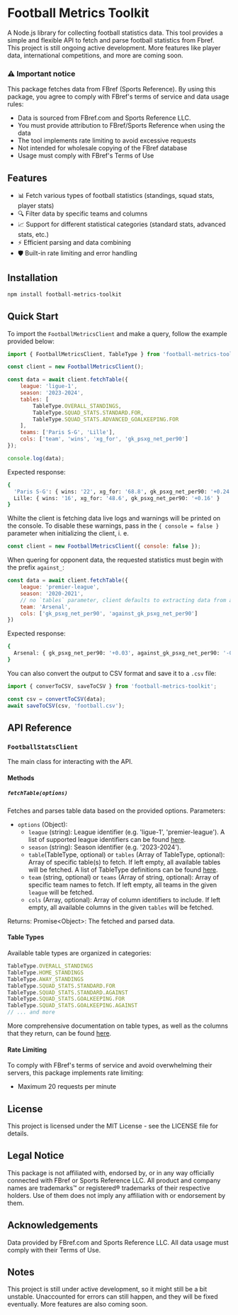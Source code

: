 # Football Metrics Toolkit
A Node.js library for collecting football statistics data. This tool provides a simple and flexible API to fetch and parse football statistics from Fbref.
<br />
This project is still ongoing active development. More features like player data, international competitions, and more are coming soon.

### :warning: Important notice
This package fetches data from FBref (Sports Reference). By using this package, you agree to comply with FBref's terms of service and data usage rules:
- Data is sourced from FBref.com and Sports Reference LLC.
- You must provide attribution to FBref/Sports Reference when using the data
- The tool implements rate limiting to avoid excessive requests
- Not intended for wholesale copying of the FBref database
- Usage must comply with FBref's Terms of Use

## Features
- 📊 Fetch various types of football statistics (standings, squad stats, player stats)
- 🔍 Filter data by specific teams and columns
- 📈 Support for different statistical categories (standard stats, advanced stats, etc.)
- ⚡ Efficient parsing and data combining
- 🛡️ Built-in rate limiting and error handling

## Installation
```bash
npm install football-metrics-toolkit
```

## Quick Start
To import the `FootballMetricsClient` and make a query, follow the example provided below:
```javascript
import { FootballMetricsClient, TableType } from 'football-metrics-toolkit';

const client = new FootballMetricsClient();

const data = await client.fetchTable({
    league: 'ligue-1',
    season: '2023-2024',
    tables: [
        TableType.OVERALL_STANDINGS,
        TableType.SQUAD_STATS.STANDARD.FOR,
        TableType.SQUAD_STATS.ADVANCED_GOALKEEPING.FOR
    ],
    teams: ['Paris S-G', 'Lille'],
    cols: ['team', 'wins', 'xg_for', 'gk_psxg_net_per90']
});

console.log(data);
```
Expected response:
```bash
{
  'Paris S-G': { wins: '22', xg_for: '68.8', gk_psxg_net_per90: '+0.24' },
  Lille: { wins: '16', xg_for: '48.6', gk_psxg_net_per90: '+0.16' }
}
```
Whilte the client is fetching data live logs and warnings will be printed on the console. To disable these warnings, pass in the `{ console = false }` parameter when initializing the client, i. e.
```javascript
const client = new FootballMetricsClient({ console: false });
```
When quering for opponent data, the requested statistics must begin with the prefix `against_`:
```javascript
const data = await client.fetchTable({
    league: 'premier-league',
    season: '2020-2021',
    // no `tables` parameter, client defaults to extracting data from all possible tables
    team: 'Arsenal',
    cols: ['gk_psxg_net_per90', 'against_gk_psxg_net_per90']
})
```
Expected response:
``` bash
{
  Arsenal: { gk_psxg_net_per90: '+0.03', against_gk_psxg_net_per90: '-0.14' }
}
```
You can also convert the output to CSV format and save it to a `.csv` file:
```javascript
import { converToCSV, saveToCSV } from 'football-metrics-toolkit';

const csv = convertToCSV(data);
await saveToCSV(csv, 'football.csv');
```

## API Reference
### `FootballStatsClient`
The main class for interacting with the API.
#### Methods
##### `fetchTable(options)`
Fetches and parses table data based on the provided options.
Parameters:
- `options` (Object):
    - `league` (string): League identifier (e.g. 'ligue-1', 'premier-league'). A list of supported league identifiers can be found [here](leagues.md).
    - `season` (string): Season identifier (e.g. '2023-2024').
    - `table`(TableType, optional) or `tables` (Array of TableType, optional): Array of specific table(s) to fetch. If left empty, all available tables will be fetched. A list of TableType definitions can be found [here](tabletypes.md).
    - `team` (string, optional) or `teams` (Array of string, optional): Array of specific team names to fetch. If left empty, all teams in the given `league` will be fetched.
    - `cols` (Array, optional): Array of column identifiers to include. If left empty, all available columns in the given `tables` will be fetched.

Returns: Promise\<Object\>: The fetched and parsed data.

#### Table Types
Available table types are organized in categories:
```javascript
TableType.OVERALL_STANDINGS
TableType.HOME_STANDINGS
TableType.AWAY_STANDINGS
TableType.SQUAD_STATS.STANDARD.FOR
TableType.SQUAD_STATS.STANDARD.AGAINST
TableType.SQUAD_STATS.GOALKEEPING.FOR
TableType.SQUAD_STATS.GOALKEEPING.AGAINST
// ... and more
```
More comprehensive documentation on table types, as well as the columns that they return, can be found [here](tabletypes.md).

#### Rate Limiting
To comply with FBref's terms of service and avoid overwhelming their servers, this package implements rate limiting:

- Maximum 20 requests per minute



## License
This project is licensed under the MIT License - see the LICENSE file for details.

## Legal Notice
This package is not affiliated with, endorsed by, or in any way officially connected with FBref or Sports Reference LLC. All product and company names are trademarks™ or registered® trademarks of their respective holders. Use of them does not imply any affiliation with or endorsement by them.

## Acknowledgements
Data provided by FBref.com and Sports Reference LLC. All data usage must comply with their Terms of Use.

## Notes
This project is still under active development, so it might still be a bit unstable. Unaccounted for errors can still happen, and they will be fixed eventually. More features are also coming soon.
